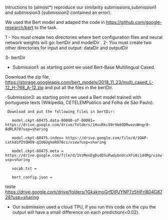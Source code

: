 Intructions to (almost*) reproduce our similarity submissions,submission1 and submission3 (submission2 contained an error).

We used the Bert model and adaped the code in https://github.com/google-research/bert to the task.

1 - You must create two directories where bert configuration files and neural network weights will go: bertDir and modelDir .
2- You must create two other directories for input and output: dataDir and outputDir

3- bertDir
  - Submission1: as starting point we used Bert-Base Multilingual Cased. 
    
  Download the zip file,   https://storage.googleapis.com/bert_models/2018_11_23/multi_cased_L-12_H-768_A-12.zip
  and put all the files in the bertDir.
  
  -Submission3: as starting point we used a Bert model trained with  portuguese texts (Wikipedia, CETELEMPublico and Folha de São Paulo).
  
     Download and put the following files in bertDir:
  
       model.ckpt-60475.data-00000-of-00001= https://drive.google.com/drive/folders/1HuuRkcS9r9k6ODRwozoWngr8-BdRLR70?usp=sharing
  
       model.ckpt-60475.index= https://drive.google.com/file/d/1OAP-catkd1PZtQHO9-qIU6UgVoRO70cs/view?usp=sharing
  
       model.ckpt-60475.meta = https://drive.google.com/file/d/1VzMenEgDudDSuPwdybnUcsXFi0i1ddRg/view?usp=sharing
  
       vocab.txt =
  
       bert_config.json =
  

teste https://drive.google.com/drive/folders/1GkxkmoGrfDIPJYNP7z5hlFrI804G8728?usp=sharing

* Our submission used a cloud TPU, if you run this code on the cpu the output will have a small difference on each prediction(<0.02).
